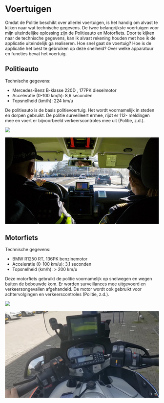 # Voertuigen

Omdat de Politie beschikt over allerlei voertuigen, is het handig om alvast te kijken naar wat technische gegevens. De twee belangrijkste voertuigen voor mijn uiteindelijke oplossing zijn de Politieauto en Motorfiets. Door te kijken naar de technische gegevens, kan ik alvast rekening houden met hoe ik de applicatie uiteindelijk ga realiseren. Hoe snel gaat de voertuig? Hoe is de applicatie het best te gebruiken op deze snelheid? Over welke apparatuur en functies bevat het voertuig.

## Politieauto

Technische gegevens:

* Mercedes-Benz B-klasse 220D , 177PK dieselmotor   &#x20;
* Acceleratie (0-100 km/h): 8,6 seconden
* Topsnelheid (km/h): 224 km/u

De politieauto is de basis politievoertuig. Het wordt voornamelijk in steden en dorpen gebruikt. De politie surveilleert ermee, rijdt er 112- meldingen mee en voert er bijvoorbeeld verkeerscontroles mee uit (Politie, z.d.).

![](https://www.politie.nl/binaries/w800h450/content/gallery/politie/onderwerpen/p/politievoertuigen/politieauto-mercedes.jpg)

![](<../../.gitbook/assets/image (8).png>)

## Motorfiets

Technische gegevens:

* BMW R1250 RT, 136PK benzinemotor
* Acceleratie (0-100 km/u): 3,1 seconden
* Topsnelheid (km/h): > 200 km/u

Deze motorfiets gebruikt de politie voornamelijk op snelwegen en wegen buiten de bebouwde kom. Er worden surveillances mee uitgevoerd en verkeersongevallen afgehandeld. De motor wordt ook gebruikt voor achtervolgingen en verkeerscontroles (Politie, z.d.).

![](https://www.politie.nl/binaries/w800h450/content/gallery/politie/onderwerpen/p/politievoertuigen/politiemotor.jpg)

![](<../../.gitbook/assets/image (5) (1) (1) (1).png>)
